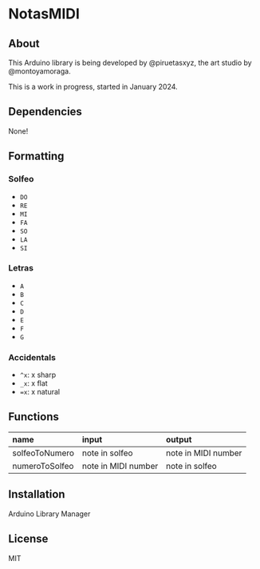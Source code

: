 # NotasMIDI

## About

This Arduino library is being developed by @piruetasxyz, the art studio by @montoyamoraga.

This is a work in progress, started in January 2024.

## Dependencies

None!

## Formatting

### Solfeo

- `DO`
- `RE`
- `MI`
- `FA`
- `SO`
- `LA`
- `SI`

### Letras

- `A`
- `B`
- `C`
- `D`
- `E`
- `F`
- `G`

### Accidentals

- `^x`: x sharp
- `_x`: x flat
- `=x`: x natural

## Functions

| name           | input               | output              |
| :------------- | :------------------ | :------------------ |
| solfeoToNumero | note in solfeo      | note in MIDI number |
| numeroToSolfeo | note in MIDI number | note in solfeo      |

## Installation

Arduino Library Manager

## License

MIT
